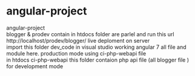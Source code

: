 # angular-project
angular-project <br/>
blogger & prodev contain in htdocs folder are parlel and run this url http://localhost/prodev/blogger/  live deploment on server <br/>
import this folder  dev_code in visual studio working angular 7 all file and module  here.  production mode using ci-php-webapi file <br/>
in htdocs ci-php-webapi this folder contaion php api file (all blogger file ) for development mode<br/>
